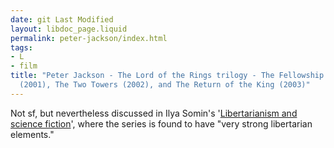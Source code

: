 ```yaml
---
date: git Last Modified
layout: libdoc_page.liquid
permalink: peter-jackson/index.html
tags:
- L
- film
title: "Peter Jackson - The Lord of the Rings trilogy - The Fellowship of the Ring
  (2001), The Two Towers (2002), and The Return of the King (2003)"
---
```


Not sf, but nevertheless discussed in Ilya Somin's '<a href="http://lfs.org/newsletter/029/04/Somin.shtml">Libertarianism  and science fiction</a>', where the series is found to have "very strong  libertarian elements."
